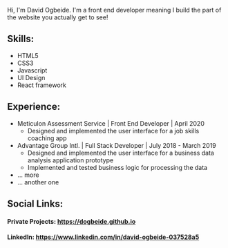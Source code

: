Hi, I'm David Ogbeide. I'm a front end developer meaning I build the part of the website you actually get to see!
## Skills:
* HTML5
* CSS3
* Javascript
* UI Design
* React framework

## Experience:
* Meticulon Assessment Service | Front End Developer | April 2020
  * Designed and implemented the user interface for a job skills coaching app
* Advantage Group Intl. | Full Stack Developer | July 2018 - March 2019
  * Designed and implemented the user interface for a business data analysis application prototype
  * Implemented and tested business logic for processing the data
* ... more
* ... another one

## Social Links:
#### Private Projects: https://dogbeide.github.io
#### LinkedIn: https://www.linkedin.com/in/david-ogbeide-037528a5